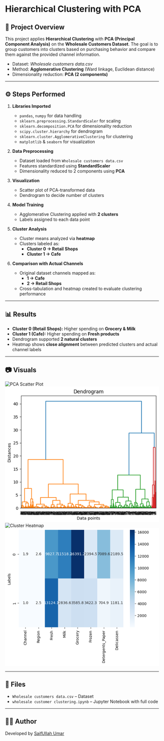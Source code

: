 # Hierarchical Clustering with PCA

## 📌 Project Overview  
This project applies **Hierarchical Clustering** with **PCA (Principal Component Analysis)** on the **Wholesale Customers Dataset**. The goal is to group customers into clusters based on purchasing behavior and compare them against the provided channel information.  

- Dataset: *Wholesale customers data.csv*  
- Method: **Agglomerative Clustering** (Ward linkage, Euclidean distance)  
- Dimensionality reduction: **PCA (2 components)**  

---

## ⚙️ Steps Performed  

1. **Libraries Imported**  
   - `pandas`, `numpy` for data handling  
   - `sklearn.preprocessing.StandardScaler` for scaling  
   - `sklearn.decomposition.PCA` for dimensionality reduction  
   - `scipy.cluster.hierarchy` for dendrogram  
   - `sklearn.cluster.AgglomerativeClustering` for clustering  
   - `matplotlib` & `seaborn` for visualization  

2. **Data Preprocessing**  
   - Dataset loaded from `Wholesale customers data.csv`  
   - Features standardized using **StandardScaler**  
   - Dimensionality reduced to 2 components using **PCA**  

3. **Visualization**  
   - Scatter plot of PCA-transformed data  
   - Dendrogram to decide number of clusters  

4. **Model Training**  
   - Agglomerative Clustering applied with **2 clusters**  
   - Labels assigned to each data point  

5. **Cluster Analysis**  
   - Cluster means analyzed via **heatmap**  
   - Clusters labeled as:  
     - **Cluster 0 → Retail Shops**  
     - **Cluster 1 → Cafe**  

6. **Comparison with Actual Channels**  
   - Original dataset channels mapped as:  
     - **1 → Cafe**  
     - **2 → Retail Shops**  
   - Cross-tabulation and heatmap created to evaluate clustering performance  

---

## 📊 Results  

- **Cluster 0 (Retail Shops):** Higher spending on **Grocery & Milk**  
- **Cluster 1 (Cafe):** Higher spending on **Fresh products**  
- Dendrogram supported **2 natural clusters**  
- Heatmap shows **close alignment** between predicted clusters and actual channel labels  

---

## 📷 Visuals  

![PCA Scatter Plot](images/scatter.png)  
![Dendrogram](images/dendrogram.png)  
![Cluster Heatmap](images/cluster_heatmap.png)  
![Cross-tab Heatmap](images/crosstab_heatmap.png)  

---

## 📁 Files  

- `Wholesale customers data.csv` – Dataset  
- `wholesale customer clustering.ipynb` – Jupyter Notebook with full code  

---

## 👨‍💻 Author  
Developed by [SaifUllah Umar](https://github.com/SaifUllahUmar0317/)
